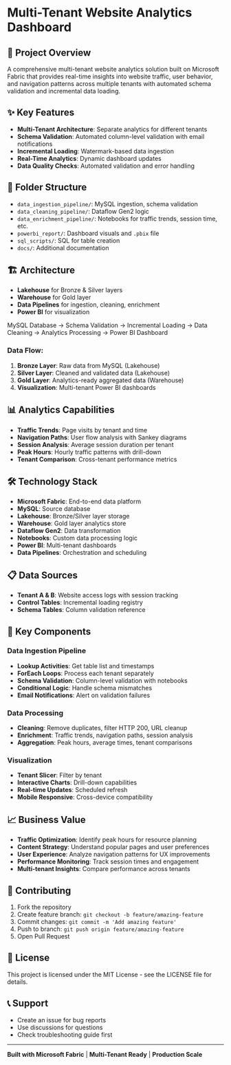 # Multi-Tenant Website Analytics Dashboard

## 🚀 Project Overview
A comprehensive multi-tenant website analytics solution built on Microsoft Fabric that provides real-time insights into website traffic, user behavior, and navigation patterns across multiple tenants with automated schema validation and incremental data loading.

## ✨ Key Features
- **Multi-Tenant Architecture**: Separate analytics for different tenants
- **Schema Validation**: Automated column-level validation with email notifications
- **Incremental Loading**: Watermark-based data ingestion
- **Real-Time Analytics**: Dynamic dashboard updates
- **Data Quality Checks**: Automated validation and error handling

## 📁 Folder Structure
- `data_ingestion_pipeline/`: MySQL ingestion, schema validation
- `data_cleaning_pipeline/`: Dataflow Gen2 logic
- `data_enrichment_pipeline/`: Notebooks for traffic trends, session time, etc.
- `powerbi_report/`: Dashboard visuals and `.pbix` file
- `sql_scripts/`: SQL for table creation
- `docs/`: Additional documentation

## 🏗️ Architecture
- **Lakehouse** for Bronze & Silver layers
- **Warehouse** for Gold layer
- **Data Pipelines** for ingestion, cleaning, enrichment
- **Power BI** for visualization
  
MySQL Database → Schema Validation → Incremental Loading → Data Cleaning → Analytics Processing → Power BI Dashboard

### Data Flow:
1. **Bronze Layer**: Raw data from MySQL (Lakehouse)
2. **Silver Layer**: Cleaned and validated data (Lakehouse) 
3. **Gold Layer**: Analytics-ready aggregated data (Warehouse)
4. **Visualization**: Multi-tenant Power BI dashboards

## 📊 Analytics Capabilities
- **Traffic Trends**: Page visits by tenant and time
- **Navigation Paths**: User flow analysis with Sankey diagrams
- **Session Analysis**: Average session duration per tenant
- **Peak Hours**: Hourly traffic patterns with drill-down
- **Tenant Comparison**: Cross-tenant performance metrics

## 🛠️ Technology Stack
- **Microsoft Fabric**: End-to-end data platform
- **MySQL**: Source database
- **Lakehouse**: Bronze/Silver layer storage
- **Warehouse**: Gold layer analytics store
- **Dataflow Gen2**: Data transformation
- **Notebooks**: Custom data processing logic
- **Power BI**: Multi-tenant dashboards
- **Data Pipelines**: Orchestration and scheduling


## 📋 Data Sources
- **Tenant A & B**: Website access logs with session tracking
- **Control Tables**: Incremental loading registry
- **Schema Tables**: Column validation reference

## 🔧 Key Components

### Data Ingestion Pipeline
- **Lookup Activities**: Get table list and timestamps
- **ForEach Loops**: Process each tenant separately
- **Schema Validation**: Column-level validation with notebooks
- **Conditional Logic**: Handle schema mismatches
- **Email Notifications**: Alert on validation failures

### Data Processing
- **Cleaning**: Remove duplicates, filter HTTP 200, URL cleanup
- **Enrichment**: Traffic trends, navigation paths, session analysis
- **Aggregation**: Peak hours, average times, tenant comparisons

### Visualization
- **Tenant Slicer**: Filter by tenant
- **Interactive Charts**: Drill-down capabilities
- **Real-time Updates**: Scheduled refresh
- **Mobile Responsive**: Cross-device compatibility

## 📈 Business Value
- **Traffic Optimization**: Identify peak hours for resource planning
- **Content Strategy**: Understand popular pages and user preferences
- **User Experience**: Analyze navigation patterns for UX improvements
- **Performance Monitoring**: Track session times and engagement
- **Multi-tenant Insights**: Compare performance across tenants

## 🤝 Contributing
1. Fork the repository
2. Create feature branch: `git checkout -b feature/amazing-feature`
3. Commit changes: `git commit -m 'Add amazing feature'`
4. Push to branch: `git push origin feature/amazing-feature`
5. Open Pull Request

## 📄 License
This project is licensed under the MIT License - see the LICENSE file for details.

## 📞 Support
- Create an issue for bug reports
- Use discussions for questions
- Check troubleshooting guide first

---
**Built with Microsoft Fabric** | **Multi-Tenant Ready** | **Production Scale**
